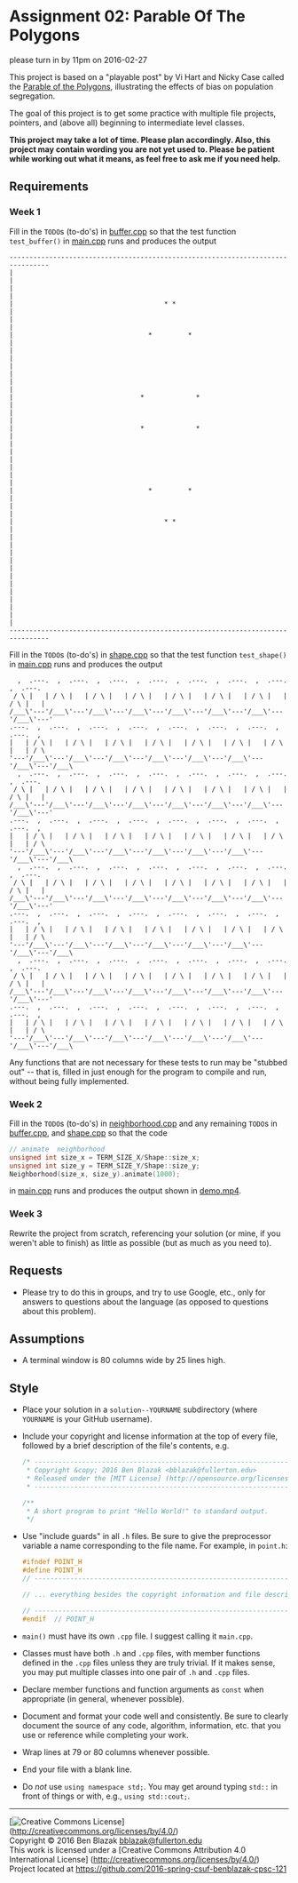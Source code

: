 # Assignment 02: Parable Of The Polygons
please turn in by 11pm on 2016-02-27

This project is based on a "playable post" by Vi Hart and Nicky Case called the
[Parable of the Polygons](http://ncase.me/polygons/), illustrating the effects
of bias on population segregation.

The goal of this project is to get some practice with multiple file projects,
pointers, and (above all) beginning to intermediate level classes.

**This project may take a lot of time.  Please plan accordingly.  Also, this
project may contain wording you are not yet used to.  Please be patient while
working out what it means, as feel free to ask me if you need help.**


## Requirements

### Week 1

Fill in the `TODO`s (to-do's) in
[buffer.cpp](partial-solution/buffer.cpp)
so that the test function `test_buffer()` in
[main.cpp](partial-solution/main.cpp)
runs and produces the output
```
--------------------------------------------------------------------------------
|                                                                              |
|                                                                              |
|                                      * *                                     |
|                                                                              |
|                                  *         *                                 |
|                                                                              |
|                                                                              |
|                                                                              |
|                                *             *                               |
|                                                                              |
|                                *             *                               |
|                                                                              |
|                                                                              |
|                                                                              |
|                                  *         *                                 |
|                                                                              |
|                                      * *                                     |
|                                                                              |
|                                                                              |
|                                                                              |
|                                                                              |
|                                                                              |
|                                                                              |
--------------------------------------------------------------------------------
```

Fill in the `TODO`s (to-do's) in
[shape.cpp](partial-solution/shape.cpp)
so that the test function `test_shape()` in
[main.cpp](partial-solution/main.cpp)
runs and produces the output
```
  ,  .---.  ,  .---.  ,  .---.  ,  .---.  ,  .---.  ,  .---.  ,  .---.  ,  .---.
 / \ |   | / \ |   | / \ |   | / \ |   | / \ |   | / \ |   | / \ |   | / \ |   |
/___\'---'/___\'---'/___\'---'/___\'---'/___\'---'/___\'---'/___\'---'/___\'---'
.---.  ,  .---.  ,  .---.  ,  .---.  ,  .---.  ,  .---.  ,  .---.  ,  .---.  ,  
|   | / \ |   | / \ |   | / \ |   | / \ |   | / \ |   | / \ |   | / \ |   | / \ 
'---'/___\'---'/___\'---'/___\'---'/___\'---'/___\'---'/___\'---'/___\'---'/___\
  ,  .---.  ,  .---.  ,  .---.  ,  .---.  ,  .---.  ,  .---.  ,  .---.  ,  .---.
 / \ |   | / \ |   | / \ |   | / \ |   | / \ |   | / \ |   | / \ |   | / \ |   |
/___\'---'/___\'---'/___\'---'/___\'---'/___\'---'/___\'---'/___\'---'/___\'---'
.---.  ,  .---.  ,  .---.  ,  .---.  ,  .---.  ,  .---.  ,  .---.  ,  .---.  ,  
|   | / \ |   | / \ |   | / \ |   | / \ |   | / \ |   | / \ |   | / \ |   | / \ 
'---'/___\'---'/___\'---'/___\'---'/___\'---'/___\'---'/___\'---'/___\'---'/___\
  ,  .---.  ,  .---.  ,  .---.  ,  .---.  ,  .---.  ,  .---.  ,  .---.  ,  .---.
 / \ |   | / \ |   | / \ |   | / \ |   | / \ |   | / \ |   | / \ |   | / \ |   |
/___\'---'/___\'---'/___\'---'/___\'---'/___\'---'/___\'---'/___\'---'/___\'---'
.---.  ,  .---.  ,  .---.  ,  .---.  ,  .---.  ,  .---.  ,  .---.  ,  .---.  ,  
|   | / \ |   | / \ |   | / \ |   | / \ |   | / \ |   | / \ |   | / \ |   | / \ 
'---'/___\'---'/___\'---'/___\'---'/___\'---'/___\'---'/___\'---'/___\'---'/___\
  ,  .---.  ,  .---.  ,  .---.  ,  .---.  ,  .---.  ,  .---.  ,  .---.  ,  .---.
 / \ |   | / \ |   | / \ |   | / \ |   | / \ |   | / \ |   | / \ |   | / \ |   |
/___\'---'/___\'---'/___\'---'/___\'---'/___\'---'/___\'---'/___\'---'/___\'---'
.---.  ,  .---.  ,  .---.  ,  .---.  ,  .---.  ,  .---.  ,  .---.  ,  .---.  ,  
|   | / \ |   | / \ |   | / \ |   | / \ |   | / \ |   | / \ |   | / \ |   | / \ 
'---'/___\'---'/___\'---'/___\'---'/___\'---'/___\'---'/___\'---'/___\'---'/___\
```

Any functions that are not necessary for these tests to run may be "stubbed
out" -- that is, filled in just enough for the program to compile and run,
without being fully implemented.

### Week 2

Fill in the `TODO`s (to-do's) in
[neighborhood.cpp](partial-solution/neighborhood.cpp)
and any remaining `TODO`s in
[buffer.cpp](partial-solution/buffer.cpp), and
[shape.cpp](partial-solution/shape.cpp)
so that the code
```c++
// animate  neighborhood
unsigned int size_x = TERM_SIZE_X/Shape::size_x;
unsigned int size_y = TERM_SIZE_Y/Shape::size_y;
Neighborhood(size_x, size_y).animate(1000);
```
in [main.cpp](partial-solution/main.cpp) runs and produces the output shown in
[demo.mp4](demo.mp4).

### Week 3

Rewrite the project from scratch, referencing your solution (or mine, if you
weren't able to finish) as little as possible (but as much as you need to).


## Requests

- Please try to do this in groups, and try to use Google, etc., only for
  answers to questions about the language (as opposed to questions about this
  problem).


## Assumptions

- A terminal window is 80 columns wide by 25 lines high.


## Style

- Place your solution in a `solution--YOURNAME` subdirectory
  (where `YOURNAME` is your GitHub username).

- Include your copyright and license information at the top of every file,
  followed by a brief description of the file's contents, e.g.

  ```c++
  /* ----------------------------------------------------------------------------
   * Copyright &copy; 2016 Ben Blazak <bblazak@fullerton.edu>
   * Released under the [MIT License] (http://opensource.org/licenses/MIT)
   * ------------------------------------------------------------------------- */

  /**
   * A short program to print "Hello World!" to standard output.
   */
  ```

- Use "include guards" in all `.h` files.  Be sure to give the preprocessor
  variable a name corresponding to the file name.  For example, in `point.h`:

  ```c++
  #ifndef POINT_H
  #define POINT_H
  // ----------------------------------------------------------------------------

  // ... everything besides the copyright information and file description

  // ----------------------------------------------------------------------------
  #endif  // POINT_H
  ```

- `main()` must have its own `.cpp` file.  I suggest calling it `main.cpp`.
- Classes must have both `.h` and `.cpp` files, with member functions defined
  in the `.cpp` files unless they are truly trivial.  If it makes sense, you
  may put multiple classes into one pair of `.h` and `.cpp` files.

- Declare member functions and function arguments as `const` when appropriate
  (in general, whenever possible).

- Document and format your code well and consistently.  Be sure to clearly
  document the source of any code, algorithm, information, etc. that you use or
  reference while completing your work.
- Wrap lines at 79 or 80 columns whenever possible.
- End your file with a blank line.
- Do *not* use `using namespace std;`.  You may get around typing `std::` in
  front of things or with, e.g., `using std::cout;`.


-------------------------------------------------------------------------------
[![Creative Commons License](https://i.creativecommons.org/l/by/4.0/88x31.png)]
(http://creativecommons.org/licenses/by/4.0/)  
Copyright &copy; 2016 Ben Blazak <bblazak@fullerton.edu>  
This work is licensed under a [Creative Commons Attribution 4.0 International
License] (http://creativecommons.org/licenses/by/4.0/)  
Project located at <https://github.com/2016-spring-csuf-benblazak-cpsc-121>

